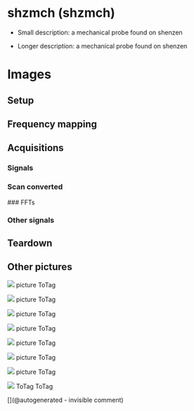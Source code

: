 # shzmch (shzmch)

* Small description: a mechanical probe found on shenzen

* Longer description: a mechanical probe found on shenzen

# Images

## Setup 

## Frequency mapping 

## Acquisitions 

### Signals 

### Scan converted 

### FFTs 

### Other signals 

## Teardown 

## Other pictures 

![](/include/cn_mechprob/IMG-20180328-WA0005.jpg)
picture
ToTag

![](/include/cn_mechprob/IMG-20180328-WA0001.jpg)
picture
ToTag

![](/include/cn_mechprob/IMG-20180328-WA0003.jpg)
picture
ToTag

![](/include/cn_mechprob/IMG-20180328-WA0004.jpg)
picture
ToTag

![](/include/cn_mechprob/IMG-20180328-WA0006.jpg)
picture
ToTag

![](/include/cn_mechprob/IMG-20180328-WA0000.jpg)
picture
ToTag

![](/include/cn_mechprob/IMG-20180328-WA0002.jpg)
picture
ToTag

![](/include/cn_mechprob/mech_probe.jpg)
ToTag
ToTag





[](@autogenerated - invisible comment)